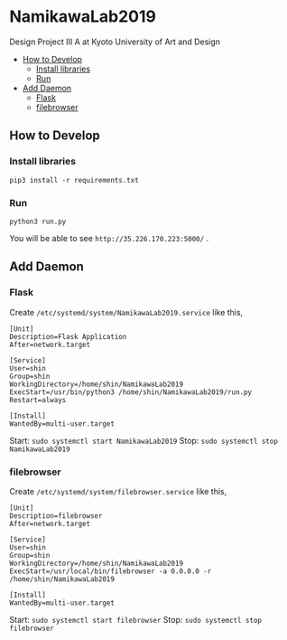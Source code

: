 # NamikawaLab2019

Design Project III A at Kyoto University of Art and Design

- [How to Develop](#how-to-develop)
  - [Install libraries](#install-libraries)
  - [Run](#run)
- [Add Daemon](#add-daemon)
  - [Flask](#flask)
  - [filebrowser](#filebrowser)

## How to Develop

### Install libraries

`pip3 install -r requirements.txt`

### Run

`python3 run.py`

You will be able to see `http://35.226.170.223:5000/` .

## Add Daemon

### Flask

Create `/etc/systemd/system/NamikawaLab2019.service` like this,

```ini:/etc/systemd/system/NamikawaLab2019.service
[Unit]
Description=Flask Application
After=network.target

[Service]
User=shin
Group=shin
WorkingDirectory=/home/shin/NamikawaLab2019
ExecStart=/usr/bin/python3 /home/shin/NamikawaLab2019/run.py
Restart=always

[Install]
WantedBy=multi-user.target
```

Start: `sudo systemctl start NamikawaLab2019`
Stop: `sudo systemctl stop NamikawaLab2019`

### filebrowser

Create `/etc/systemd/system/filebrowser.service` like this,

```ini:/etc/systemd/system/filebrowser.service
[Unit]
Description=filebrowser
After=network.target

[Service]
User=shin
Group=shin
WorkingDirectory=/home/shin/NamikawaLab2019
ExecStart=/usr/local/bin/filebrowser -a 0.0.0.0 -r /home/shin/NamikawaLab2019

[Install]
WantedBy=multi-user.target
```

Start: `sudo systemctl start filebrowser`
Stop: `sudo systemctl stop filebrowser`
